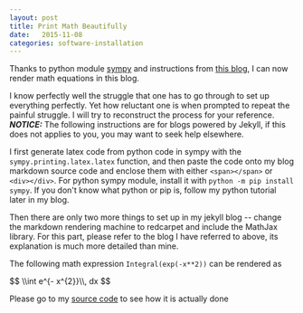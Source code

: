 ```yaml
---
layout: post
title: Print Math Beautifully
date:   2015-11-08
categories: software-installation
---
```



Thanks to python module [sympy](http://www.sympy.org/en/index.html) and instructions from [this blog](http://gastonsanchez.com/blog/opinion/2014/02/16/Mathjax-with-jekyll.html), 
I can now render math equations in this blog. 

I know perfectly well the struggle that one has to go through to set up everything perfectly.
Yet how reluctant one is when prompted to repeat the painful struggle.
I will try to reconstruct the process for your reference. _**NOTICE:**_
The following instructions are for blogs powered by Jekyll, 
if this does not applies to you, you may want to seek help elsewhere.

I first generate latex code from python code in sympy with the ```sympy.printing.latex.latex``` function, 
and then paste the code onto my blog markdown source code and enclose them with 
either ```<span></span>``` or ```<div></div>```. For python sympy module, install it 
with ```python -m pip install sympy```. If you don't know what python or pip is,
follow my python tutorial later in my blog.

Then there are only two more things to set up in my jekyll blog -- 
change the markdown rendering machine to redcarpet and include the MathJax library.
For this part, please refer to the blog I have referred to above, its explanation
is much more detailed than mine.

The following math expression ```Integral(exp(-x**2))```
can be rendered as
<div>
$$ \\int e^{- x^{2}}\\, dx $$
</div>

Please go to my [source code](https://github.com/colinxy/colinxy.github.io/blob/master/_posts/2015-11-08-print-math-beatifully.md)
to see how it is actually done

<script type="text/javascript" src="http://cdn.mathjax.org/mathjax/latest/MathJax.js?config=TeX-AMS-MML_HTMLorMML"></script>
